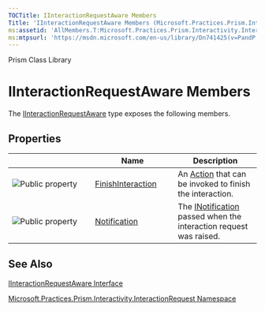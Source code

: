 ```yaml
---
TOCTitle: IInteractionRequestAware Members
Title: 'IInteractionRequestAware Members (Microsoft.Practices.Prism.Interactivity.InteractionRequest)'
ms:assetid: 'AllMembers.T:Microsoft.Practices.Prism.Interactivity.InteractionRequest.IInteractionRequestAware'
ms:mtpsurl: 'https://msdn.microsoft.com/en-us/library/Dn741425(v=PandP.50)'
---
```


Prism Class Library

IInteractionRequestAware Members
================================


The [IInteractionRequestAware](https://msdn.microsoft.com/t:microsoft.practices.prism.interactivity.interactionrequest.iinteractionrequestaware) type exposes the following members.

Properties
----------

<span id="propertyTableToggle"></span>
<table>
<colgroup>
<col width="33%" />
<col width="33%" />
<col width="33%" />
</colgroup>
<thead>
<tr class="header">
<th> </th>
<th>Name</th>
<th>Description</th>
</tr>
</thead>
<tbody>
<tr class="odd">
<td><img src="https://msdn.microsoft.com/en-us/Dn741425.pubproperty(en-us,PandP.50).gif" title="Public property" /></td>
<td><a href="https://msdn.microsoft.com/p:microsoft.practices.prism.interactivity.interactionrequest.iinteractionrequestaware.finishinteraction">FinishInteraction</a></td>
<td><div class="summary">
An <a href="http://msdn2.microsoft.com/en-us/library/bb534741">Action</a> that can be invoked to finish the interaction.
</div></td>
</tr>
<tr class="even">
<td><img src="https://msdn.microsoft.com/en-us/Dn741425.pubproperty(en-us,PandP.50).gif" title="Public property" /></td>
<td><a href="https://msdn.microsoft.com/p:microsoft.practices.prism.interactivity.interactionrequest.iinteractionrequestaware.notification">Notification</a></td>
<td><div class="summary">
The <a href="https://msdn.microsoft.com/t:microsoft.practices.prism.interactivity.interactionrequest.inotification">INotification</a> passed when the interaction request was raised.
</div></td>
</tr>
</tbody>
</table>

See Also
--------

<span id="seeAlsoToggle"></span>
[IInteractionRequestAware Interface](https://msdn.microsoft.com/t:microsoft.practices.prism.interactivity.interactionrequest.iinteractionrequestaware)

[Microsoft.Practices.Prism.Interactivity.InteractionRequest Namespace](https://msdn.microsoft.com/n:microsoft.practices.prism.interactivity.interactionrequest)
